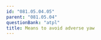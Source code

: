 ```yaml
---
id: "081.05.04.05"
parent: "081.05.04"
questionBank: "atpl"
title: Means to avoid adverse yaw
---
```


